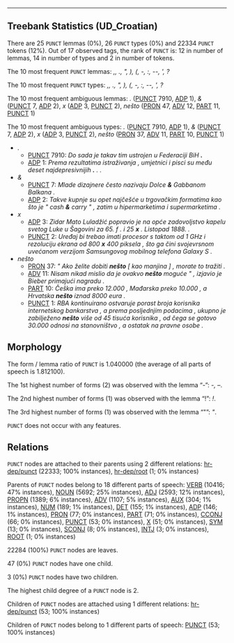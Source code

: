 

--------------------------------------------------------------------------------

## Treebank Statistics (UD_Croatian)

There are 25 `PUNCT` lemmas (0%), 26 `PUNCT` types (0%) and 22334 `PUNCT` tokens (12%).
Out of 17 observed tags, the rank of `PUNCT` is: 12 in number of lemmas, 14 in number of types and 2 in number of tokens.

The 10 most frequent `PUNCT` lemmas: <em>,, ., ", ), (, -, :, --, ', ?</em>

The 10 most frequent `PUNCT` types:  <em>,, ., ", ), (, -, :, --, ', ?</em>

The 10 most frequent ambiguous lemmas: <em>.</em> ([PUNCT]() 7910, [ADP]() 1), <em>&</em> ([PUNCT]() 7, [ADP]() 2), <em>x</em> ([ADP]() 3, [PUNCT]() 2), <em>nešto</em> ([PRON]() 47, [ADV]() 12, [PART]() 11, [PUNCT]() 1)

The 10 most frequent ambiguous types:  <em>.</em> ([PUNCT]() 7910, [ADP]() 1), <em>&</em> ([PUNCT]() 7, [ADP]() 2), <em>x</em> ([ADP]() 3, [PUNCT]() 2), <em>nešto</em> ([PRON]() 37, [ADV]() 11, [PART]() 10, [PUNCT]() 1)


* <em>.</em>
  * [PUNCT]() 7910: <em>Do sada je takav tim ustrojen u Federaciji BiH <b>.</b></em>
  * [ADP]() 1: <em>Prema rezultatima istraživanja , umjetnici i pisci su među deset najdepresivnijih <b>.</b> . .</em>
* <em>&</em>
  * [PUNCT]() 7: <em>Mlade dizajnere često nazivaju Dolce <b>&</b> Gabbanom Balkana .</em>
  * [ADP]() 2: <em>Takve kupnje su opet najčešće u trgovačkim formatima kao što je " cash <b>&</b> carry " , zatim u hipermarketima i supermarketima .</em>
* <em>x</em>
  * [ADP]() 3: <em>Zidar Mato Luladžić popravio je na opće zadovoljstvo kapelu svetog Luke u Šagovini za 65. f . i 25 <b>x</b> . Listopad 1888. .</em>
  * [PUNCT]() 2: <em>Uređaj bi trebao imati procesor s taktom od 1 GHz i rezoluciju ekrana od 800 <b>x</b> 400 piksela , što ga čini svojevrsnom uvećanom verzijom Samsungovog mobilnog telefona Galaxy S .</em>
* <em>nešto</em>
  * [PRON]() 37: <em>" Ako želite dobiti <b>nešto</b> [ kao manjina ] , morate to tražiti .</em>
  * [ADV]() 11: <em>Nisam nikad mislio da je ovakvo <b>nešto</b> moguće " , izjavio je Bieber primajući nagradu .</em>
  * [PART]() 10: <em>Češka ima preko 12.000 , Mađarska preko 10.000 , a Hrvatska <b>nešto</b> iznad 8000 eura .</em>
  * [PUNCT]() 1: <em>RBA kontinuirano ostvaruje porast broja korisnika internetskog bankarstva , a prema posljednjim podacima , ukupno je zabilježeno <b>nešto</b> više od 45 tisuća korisnika , od čega se gotovo 30.000 odnosi na stanovništvo , a ostatak na pravne osobe .</em>

## Morphology

The form / lemma ratio of `PUNCT` is 1.040000 (the average of all parts of speech is 1.812100).

The 1st highest number of forms (2) was observed with the lemma “-”: <em>-, –</em>.

The 2nd highest number of forms (1) was observed with the lemma “!”: <em>!</em>.

The 3rd highest number of forms (1) was observed with the lemma “"”: <em>"</em>.

`PUNCT` does not occur with any features.


## Relations

`PUNCT` nodes are attached to their parents using 2 different relations: [hr-dep/punct]() (22333; 100% instances), [hr-dep/root]() (1; 0% instances)

Parents of `PUNCT` nodes belong to 18 different parts of speech: [VERB]() (10416; 47% instances), [NOUN]() (5692; 25% instances), [ADJ]() (2593; 12% instances), [PROPN]() (1389; 6% instances), [ADV]() (1107; 5% instances), [AUX]() (304; 1% instances), [NUM]() (189; 1% instances), [DET]() (155; 1% instances), [ADP]() (146; 1% instances), [PRON]() (77; 0% instances), [PART]() (71; 0% instances), [CCONJ]() (66; 0% instances), [PUNCT]() (53; 0% instances), [X]() (51; 0% instances), [SYM]() (13; 0% instances), [SCONJ]() (8; 0% instances), [INTJ]() (3; 0% instances), [ROOT]() (1; 0% instances)

22284 (100%) `PUNCT` nodes are leaves.

47 (0%) `PUNCT` nodes have one child.

3 (0%) `PUNCT` nodes have two children.

The highest child degree of a `PUNCT` node is 2.

Children of `PUNCT` nodes are attached using 1 different relations: [hr-dep/punct]() (53; 100% instances)

Children of `PUNCT` nodes belong to 1 different parts of speech: [PUNCT]() (53; 100% instances)

